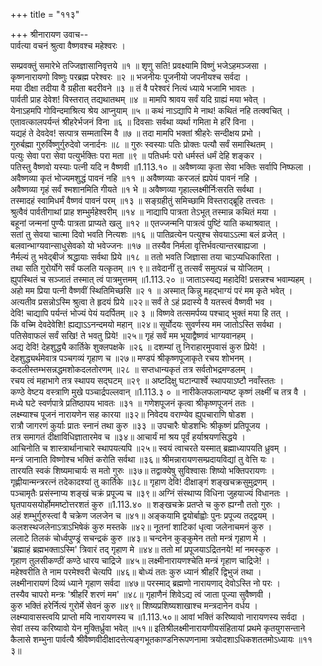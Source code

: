 +++
title = "११३"

+++
श्रीनारायण उवाच--  
पार्वत्या वचनं श्रुत्वा वैष्णवश्च महेश्वरः ।  
    
सम्प्रवक्तुं समारेभे तज्जिज्ञासानिवृत्तये ॥१ ॥
शृणु सति! प्रवक्ष्यामि विष्णुं भजेऽहमञ्जसा ।  
कृष्णनारायणो विष्णुः परब्रह्म परेश्वरः ॥२ ॥
भजनीयः पूजनीयो जपनीयश्च सर्वदा ।  
मया दीक्षा तदीया वै ग्रहीता बदरीवने ॥३ ॥
तं वै परेश्वरं नित्यं ध्याये भजामि भावतः ।  
पार्वती प्राह देवेश! विस्तरात् तद्यथातथम् ॥४ ॥
मामपि श्रावय सर्वं यदि ग्राह्यं मया भवेत् ।  
येनाऽहमपि गोविन्दमाश्रित्य श्रेय आप्नुयाम् ॥५ ॥
कथं नाऽद्यापि मे नाथ! कथितं नहि तत्क्वचित् ।  
एतावत्कालपर्यन्तं श्रीहरेर्भजनं विना ॥६ ॥
दिवसाः सर्वथा व्यर्था गमिता मे हरिं विना ।  
यद्यहं ते देवदेव! सत्पात्र सम्मतास्मि वै ॥७ ॥
तदा मामपि भक्तां श्रीहरेः सन्दीक्षय प्रभो ।  
गुरुर्बह्मा गुरुर्विष्णुर्गुरुदेवो जनार्दनः ॥८ ॥
गुरुः स्वस्याः पतिः प्रोक्तः पत्यौ सर्वं समास्थितम् ।  
पत्युः सेवा परा सेवा पत्युर्भक्तिः परा मता ॥९ ॥
पतिधर्मः परो धर्मस्तं धर्मं देहि शङ्कर ।  
पतिस्तु वैष्णवो यस्याः पत्नी यदि न वैष्णवी ॥1.113.१० ॥
अवैष्णव्या कृता सेवा भक्तिः सर्वापि निष्फला ।  
अवैष्णव्या कृतं भोज्यमशुद्धं पावनं नहि ॥११ ॥
अवैष्णव्याः करजलं ह्यपेयं पावनं नहि ।  
अवैष्णव्या गृहं सर्वं श्मशानमिति गीयते ॥१ भे ॥
अवैष्णव्या गृहाल्लक्ष्मीर्निःसरति सर्वथा ।  
तस्मादहं स्वामिधर्मं वैष्णवं पावनं परम् ॥१३ ॥
सङ्ग्रहीतुं समिच्छामि विस्तराद्ब्रूहि तत्त्वतः ।  
श्रुत्वैवं पार्वतीगाथां प्राह शम्भुर्महेश्वरीम् ॥१४ ॥
नाद्यापि पात्रता तेऽभूत् तस्मान्न कथितं मया ।  
बहूनां जन्मनां पुण्यैः पात्रता प्राप्यते खलु ॥१२ ॥
एतज्जन्मनि पात्रत्वं पुष्टिं याति कथाश्रवात् ।  
सतां तु सेवया चात्मा दिवो भवति नित्यशः ॥१६ ॥
पातिव्रत्येन पत्युश्च सेवयाऽऽत्मा बलं व्रजेत् ।  
बलवान्भाग्यवान्साधुसेवको यो भवेज्जनः ॥१७ ॥
तस्यैव निर्मला वृत्तिर्भवत्यान्तरबाह्यजा ।  
नैर्मल्यं तु भवेद्बीजं श्रद्धायाः सर्वथा प्रिये ॥१८ ॥
ततो भवति जिज्ञासा तया चाऽप्यधिकारिता ।  
तथा सति गुरोर्योगे सर्वं फलति यत्कृतम् ॥१ ९॥
तवेदानीं तु तत्सर्वं समुत्पन्नं च योजितम् ।  
ह्युपस्थितं च सञ्जातं तस्मात् त्वं पात्रमुत्तमम् ॥1.113.२० ॥
जाताऽस्यद्य महादेवि! प्रसन्नश्च भवाम्यहम् ।  
अहो मम प्रिया पत्नी वैष्णवीं स्थितिमिच्छसि ॥२ १ ॥
अस्मात् किन्नु महद्भाग्यं परं मम कृते भवेत् ।  
अत्यतीव प्रसन्नोऽस्मि श्रुत्वा ते हृदयं प्रिये ॥२२॥
सर्वं ते ऽहं प्रदास्ये वै यतस्त्वं वैष्णवी भव ।  
देवि! चाद्यापि पर्यन्तं भोज्यं पेयं यदर्पितम् ॥२ ३ ॥
विष्णवे तत्समर्पय्य पश्चाद् भुक्तं मया हि तत् ।  
किं वच्मि देवदेवेशि! ह्यद्याऽऽनन्दमयो महान् ॥२४॥
सूर्योदयः सुवर्णस्य मम जातोऽस्ति सर्वथा ।  
पतिसेवाफलं सर्वं सखि! ते भवतु प्रिये! ॥२५॥
गृहं सर्वं मम भूयाद्वैष्णवं भाग्यवानहम् ।  
अद्य देवि! देहशुद्ध्यै कार्तिके शुक्लपक्षके ॥२६ ॥
दशम्यां तु निराहारमुपवासं कुरु प्रिये! ।  
देहशुद्ध्यर्थमेवात्र पञ्चगव्यं गृहाण च ॥२७॥
मण्डपं श्रीकृष्णपूजाकृते रचय शोभनम् ।  
कदलीस्तम्भसन्नद्धमशोकदलतोरणम् ॥२८ ॥
सप्तधान्यकृतं तत्र सर्वतोभद्रमण्डलम् ।  
रचय त्वं महाभागे तत्र स्थापय सद्घटम् ॥२९ ॥
अष्टदिक्षु घटान्पार्श्वे स्थापयाऽष्टौ नवाँस्ततः ।  
कण्ठे वेष्टय वस्त्राणि मुखे पञ्चार्द्रपल्लवान् ॥1.113.३ ० ॥
नारीकेलफलान्यष्ट कृष्णं लक्ष्मीं च तत्र वै ।  
मध्ये घटे स्वर्णपात्रे प्रतिष्ठापय भावतः ॥३१ ॥
गणेशपूजनं कृत्वा श्रीकृष्णपूजनं ततः ।  
लक्ष्म्याश्च पूजनं नारायणेन सह कारया ॥३२॥
निवेदय वराण्येव ह्युपचाराणि षोडश ।  
रात्रौ जागरणं कुर्याः प्रातः स्नानं तथा कुरु ॥३३ ॥
उपचारैः षोडशभिः श्रीकृष्णं प्रतिपूजय ।  
तत्र समागतं दीक्षाविधिज्ञातारमेव च ॥३४॥
आचार्यं मां श्रय पूर्वं हर्याश्रयणसिद्धये ।  
आचिनोति च शास्त्रार्थानाचारे स्थापयत्यपि ॥२५॥
स्वयं त्वाचरते यस्मात् ब्रह्माध्यापयति ध्रुवम् ।  
मन्त्रं जानाति विष्णोश्च भक्तिं करोति सर्वथा ॥३६॥
श्रीमन्नारायणसम्प्रदायविद्यां तु वेत्ति यः ।  
तारयति स्वकं शिष्यमाचार्यः स मतो गुरुः ॥३७॥
तद्वाक्येषु सुविश्वासः शिष्यो भक्तिपरायणः ।  
गृह्णीयान्मन्त्ररत्नं तदेकादश्यां तु कार्तिके ॥३८॥
गृहाण देवि! दीक्षाङ्गं शङ्खचक्रसुमुद्रणम् ।  
पञ्चामृतैः प्रसंस्नाप्य शङ्खं चक्रं प्रपूज्य च ॥३९॥
अग्निं संस्थाप्य विधिना जुहयाज्यं विधानतः ।  
घृतपायसयोर्होममष्टोत्तरशतं कुरु ॥1.113.४० ॥
शङ्खचक्रे प्रतप्ते च कुरु ह्यग्नौ ततो गुरुः ।  
अहं शम्भुर्गुरुस्त्वां वै चक्रेण जलजेन च ॥४१॥
अङ्कयामि द्वयोर्बाह्वोः पुनः प्रपूज्य तद्द्वयम् ।  
कलशस्थजलेनाऽत्राऽभिषेकं कुरु मस्तके ॥४२॥
नूतनां शाटिकां धृत्वा जलेनाचमनं कुरु ।  
ललाटे तिलकं चोर्ध्वपुण्ड्रं सचन्द्रकं कुरु ॥४३॥
चन्दनेन कुङ्कुमेन ततो मन्त्रं गृहाण मे ।  
'ब्रह्माहं ब्रह्मभक्ताऽस्मि' त्रिवारं तद् गृहाण मे ॥४४॥
ततो मां प्रपूजयाऽद्रितनये! मां नमस्कुरु ।  
गृहाण तुलसीकण्ठीं कण्ठे धारय चाद्रिजे ॥४५॥
लक्ष्मीनारायणश्चेति मन्त्रं गृहाण चाद्रिजे! ।  
महेश्वरीति ते नाम परमेश्वरी चेत्यपि ॥४६॥
बोध्यं ततः कुरु ध्यानं श्रीहरिं द्विभुजं तथा ।  
लक्ष्मीनारायणं दिव्यं ध्याने गृहाण सर्वदा ॥४७॥
परस्माद् ब्रह्मणो नारायणाद् देवोऽस्ति नो परः ।  
तस्यैव चापरो मन्त्रः 'श्रीहरिं शरणं मम' ॥४८॥
गृहाणैनं शिवेऽद्य त्वं जाता पूज्या सुवैष्णवी ।  
कुरु भक्तिं हरेर्नित्यं गुरोर्मे सेवनं कुरु ॥४९॥
शिष्यप्रशिष्यशाखाश्च मन्त्रदानेन वर्धय ।  
लक्ष्म्यावासस्त्वयि प्राप्तो मयि नारायणस्य च ॥1.113.५०॥
आवां भक्तिं करिष्यावो नारायणस्य सर्वदा ।  
सेवां तस्य करिष्यावो येन मुक्तिर्ध्रुवा भवेत् ॥५१॥
इतिश्रीलक्ष्मीनारायणीयसंहितायां प्रथमे कृतयुगसन्ताने कैलासे शम्भुना पार्वत्यै श्रीवैष्णवीदीक्षादत्तेत्यङ्गभूतकाण्डनिरूपणनामा त्रयोदशाऽधिकशततमोऽध्यायः ॥११ ३॥
    
